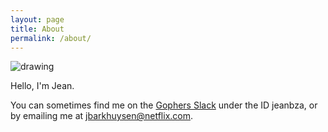 ```yaml
---
layout: page
title: About
permalink: /about/
---
```


![drawing](/assets/me3.png)

Hello, I'm Jean.

You can sometimes find me on the
[Gophers Slack](https://invite.slack.golangbridge.org/) under the ID jeanbza, or
by emailing me at [jbarkhuysen@netflix.com](mailto:jbarkhuysen@netflix.com).
